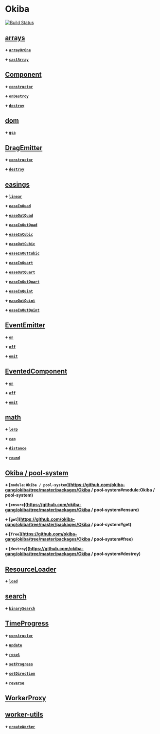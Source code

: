 # Okiba


[![Build Status](https://travis-ci.com/okiba-gang/okiba.svg?branch=master)](https://travis-ci.com/okiba-gang/okiba)



## [arrays]()



**\+ [`arrayOrOne`](https://github.com/okiba-gang/okiba/tree/master/packages/arrays#arrayOrOne)**

**\+ [`castArray`](https://github.com/okiba-gang/okiba/tree/master/packages/arrays#castArray)**



## [Component]()



**\+ [`constructor`](https://github.com/okiba-gang/okiba/tree/master/packages/Component#Component)**

**\+ [`onDestroy`](https://github.com/okiba-gang/okiba/tree/master/packages/Component#onDestroy)**

**\+ [`destroy`](https://github.com/okiba-gang/okiba/tree/master/packages/Component#destroy)**



## [dom]()



**\+ [`qsa`](https://github.com/okiba-gang/okiba/tree/master/packages/dom#qsa)**



## [DragEmitter]()



**\+ [`constructor`](https://github.com/okiba-gang/okiba/tree/master/packages/DragEmitter#DragEmitter)**

**\+ [`destroy`](https://github.com/okiba-gang/okiba/tree/master/packages/DragEmitter#destroy)**



## [easings]()



**\+ [`linear`](https://github.com/okiba-gang/okiba/tree/master/packages/easings#linear)**

**\+ [`easeInQuad`](https://github.com/okiba-gang/okiba/tree/master/packages/easings#easeInQuad)**

**\+ [`easeOutQuad`](https://github.com/okiba-gang/okiba/tree/master/packages/easings#easeOutQuad)**

**\+ [`easeInOutQuad`](https://github.com/okiba-gang/okiba/tree/master/packages/easings#easeInOutQuad)**

**\+ [`easeInCubic`](https://github.com/okiba-gang/okiba/tree/master/packages/easings#easeInCubic)**

**\+ [`easeOutCubic`](https://github.com/okiba-gang/okiba/tree/master/packages/easings#easeOutCubic)**

**\+ [`easeInOutCubic`](https://github.com/okiba-gang/okiba/tree/master/packages/easings#easeInOutCubic)**

**\+ [`easeInQuart`](https://github.com/okiba-gang/okiba/tree/master/packages/easings#easeInQuart)**

**\+ [`easeOutQuart`](https://github.com/okiba-gang/okiba/tree/master/packages/easings#easeOutQuart)**

**\+ [`easeInOutQuart`](https://github.com/okiba-gang/okiba/tree/master/packages/easings#easeInOutQuart)**

**\+ [`easeInQuint`](https://github.com/okiba-gang/okiba/tree/master/packages/easings#easeInQuint)**

**\+ [`easeOutQuint`](https://github.com/okiba-gang/okiba/tree/master/packages/easings#easeOutQuint)**

**\+ [`easeInOutQuint`](https://github.com/okiba-gang/okiba/tree/master/packages/easings#easeInOutQuint)**



## [EventEmitter]()



**\+ [`on`](https://github.com/okiba-gang/okiba/tree/master/packages/EventEmitter#on)**

**\+ [`off`](https://github.com/okiba-gang/okiba/tree/master/packages/EventEmitter#off)**

**\+ [`emit`](https://github.com/okiba-gang/okiba/tree/master/packages/EventEmitter#emit)**



## [EventedComponent]()



**\+ [`on`](https://github.com/okiba-gang/okiba/tree/master/packages/EventedComponent#on)**

**\+ [`off`](https://github.com/okiba-gang/okiba/tree/master/packages/EventedComponent#off)**

**\+ [`emit`](https://github.com/okiba-gang/okiba/tree/master/packages/EventedComponent#emit)**



## [math]()



**\+ [`lerp`](https://github.com/okiba-gang/okiba/tree/master/packages/math#lerp)**

**\+ [`cap`](https://github.com/okiba-gang/okiba/tree/master/packages/math#cap)**

**\+ [`distance`](https://github.com/okiba-gang/okiba/tree/master/packages/math#distance)**

**\+ [`round`](https://github.com/okiba-gang/okiba/tree/master/packages/math#round)**



## [Okiba / pool-system]()



**\+ [`module:Okiba / pool-system`](https://github.com/okiba-gang/okiba/tree/master/packages/Okiba / pool-system#module:Okiba / pool-system)**

**\+ [`ensure`](https://github.com/okiba-gang/okiba/tree/master/packages/Okiba / pool-system#ensure)**

**\+ [`get`](https://github.com/okiba-gang/okiba/tree/master/packages/Okiba / pool-system#get)**

**\+ [`free`](https://github.com/okiba-gang/okiba/tree/master/packages/Okiba / pool-system#free)**

**\+ [`destroy`](https://github.com/okiba-gang/okiba/tree/master/packages/Okiba / pool-system#destroy)**



## [ResourceLoader]()



**\+ [`load`](https://github.com/okiba-gang/okiba/tree/master/packages/ResourceLoader#load)**



## [search]()



**\+ [`binarySearch`](https://github.com/okiba-gang/okiba/tree/master/packages/search#binarySearch)**



## [TimeProgress]()



**\+ [`constructor`](https://github.com/okiba-gang/okiba/tree/master/packages/TimeProgress#TimeProgress)**

**\+ [`update`](https://github.com/okiba-gang/okiba/tree/master/packages/TimeProgress#update)**

**\+ [`reset`](https://github.com/okiba-gang/okiba/tree/master/packages/TimeProgress#reset)**

**\+ [`setProgress`](https://github.com/okiba-gang/okiba/tree/master/packages/TimeProgress#setProgress)**

**\+ [`setDirection`](https://github.com/okiba-gang/okiba/tree/master/packages/TimeProgress#setDirection)**

**\+ [`reverse`](https://github.com/okiba-gang/okiba/tree/master/packages/TimeProgress#reverse)**



## [WorkerProxy]()





## [worker-utils]()



**\+ [`createWorker`](https://github.com/okiba-gang/okiba/tree/master/packages/worker-utils#createWorker)**




